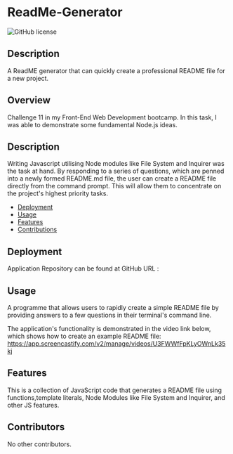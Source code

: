 # ReadMe-Generator

![GitHub license](https://img.shields.io/badge/license-MIT-orange.svg)

## Description 
A ReadME generator that can quickly create a professional README file for a 
new project.

## Overview
Challenge 11 in my Front-End Web Development bootcamp. In this task, I was able to demonstrate some fundamental Node.js ideas.


## Description

Writing Javascript utilising Node modules like File System and Inquirer was the task at hand. By responding to a series of questions, which are penned into a newly formed README.md file, the user can create a README file directly from the command prompt. This will allow them to concentrate on the project's highest priority tasks.

* [Deployment](#Deployment)
* [Usage](#Usage)
* [Features](#Features)
* [Contributions](#Contributions)

## Deployment 

Application Repository can be found at GitHub URL :

## Usage 

A programme that allows users to rapidly create a simple README file by providing answers to a few questions in their terminal's command line.

The application's functionality is demonstrated in the video link below, which shows how to create an example README file: https://app.screencastify.com/v2/manage/videos/U3FWWfFpKLyOWnLk35kj


## Features

This is a collection of JavaScript code that generates a README file using functions,template literals, Node Modules like File System and Inquirer, and other JS features. 

## Contributors
No other contributors.
